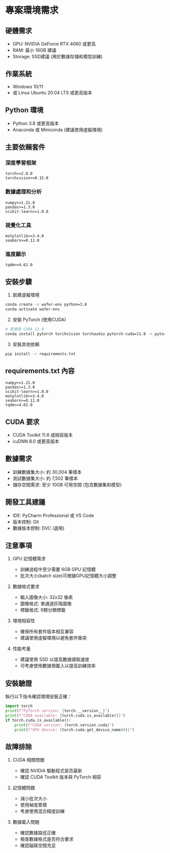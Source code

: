 # 專案環境需求

## 硬體需求
- GPU: NVIDIA GeForce RTX 4060 或更高
- RAM: 最小 16GB 建議
- Storage: SSD建議 (用於數據存儲和模型訓練)

## 作業系統
- Windows 10/11
- 或 Linux Ubuntu 20.04 LTS 或更高版本

## Python 環境
- Python 3.8 或更高版本
- Anaconda 或 Miniconda (建議使用虛擬環境)

## 主要依賴套件

### 深度學習框架
```
torch>=2.0.0
torchvision>=0.15.0
```

### 數據處理和分析
```
numpy>=1.21.0
pandas>=1.3.0
scikit-learn>=1.0.0
```

### 視覺化工具
```
matplotlib>=3.4.0
seaborn>=0.11.0
```

### 進度顯示
```
tqdm>=4.62.0
```

## 安裝步驟

1. 創建虛擬環境
```bash
conda create -n wafer-env python=3.8
conda activate wafer-env
```

2. 安裝 PyTorch (使用CUDA)
```bash
# 若使用 CUDA 11.8
conda install pytorch torchvision torchaudio pytorch-cuda=11.8 -c pytorch -c nvidia
```

3. 安裝其他依賴
```bash
pip install -r requirements.txt
```

## requirements.txt 內容
```
numpy>=1.21.0
pandas>=1.3.0
scikit-learn>=1.0.0
matplotlib>=3.4.0
seaborn>=0.11.0
tqdm>=4.62.0
```

## CUDA 要求
- CUDA Toolkit 11.8 或相容版本
- cuDNN 8.0 或更高版本

## 數據需求
- 訓練數據集大小: 約 30,004 筆樣本
- 測試數據集大小: 約 7,502 筆樣本
- 儲存空間需求: 至少 10GB 可用空間 (包含數據集和模型)

## 開發工具建議
- IDE: PyCharm Professional 或 VS Code
- 版本控制: Git
- 數據版本控制: DVC (選用)

## 注意事項
1. GPU 記憶體需求
   - 訓練過程中至少需要 6GB GPU 記憶體
   - 批次大小(batch size)可根據GPU記憶體大小調整

2. 數據格式要求
   - 輸入圖像大小: 32x32 像素
   - 圖像格式: 單通道灰階圖像
   - 標籤格式: 9類分類標籤

3. 環境相容性
   - 確保所有套件版本相互兼容
   - 建議使用虛擬環境以避免套件衝突

4. 性能考量
   - 建議使用 SSD 以提高數據讀取速度
   - 可考慮使用數據預載入以提高訓練效率

## 安裝驗證
執行以下指令確認環境安裝正確：

```python
import torch
print(f"PyTorch version: {torch.__version__}")
print(f"CUDA available: {torch.cuda.is_available()}")
if torch.cuda.is_available():
    print(f"CUDA version: {torch.version.cuda}")
    print(f"GPU device: {torch.cuda.get_device_name(0)}")
```

## 故障排除
1. CUDA 相關問題
   - 確認 NVIDIA 驅動程式是否最新
   - 確認 CUDA Toolkit 版本與 PyTorch 相容

2. 記憶體問題
   - 減小批次大小
   - 使用梯度累積
   - 考慮使用混合精度訓練

3. 數據載入問題
   - 確認數據路徑正確
   - 檢查數據格式是否符合要求
   - 確認磁碟空間充足